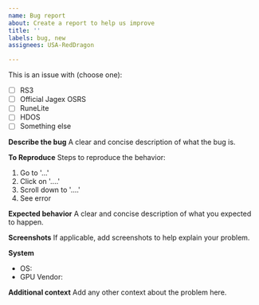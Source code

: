 ```yaml
---
name: Bug report
about: Create a report to help us improve
title: ''
labels: bug, new
assignees: USA-RedDragon

---
```


This is an issue with (choose one):

- [ ] RS3
- [ ] Official Jagex OSRS
- [ ] RuneLite
- [ ] HDOS
- [ ] Something else

**Describe the bug**
A clear and concise description of what the bug is.

**To Reproduce**
Steps to reproduce the behavior:
1. Go to '...'
2. Click on '....'
3. Scroll down to '....'
4. See error

**Expected behavior**
A clear and concise description of what you expected to happen.

**Screenshots**
If applicable, add screenshots to help explain your problem.

**System**
 - OS: 
 - GPU Vendor:  

**Additional context**
Add any other context about the problem here.
